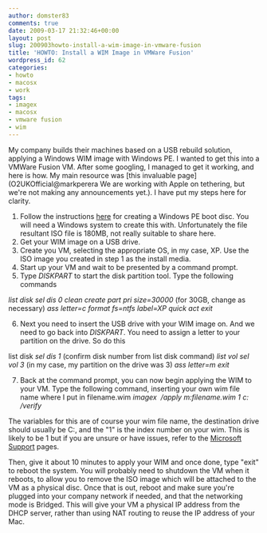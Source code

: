 ```yaml
---
author: domster83
comments: true
date: 2009-03-17 21:32:46+00:00
layout: post
slug: 200903howto-install-a-wim-image-in-vmware-fusion
title: 'HOWTO: Install a WIM Image in VMWare Fusion'
wordpress_id: 62
categories:
- howto
- macosx
- work
tags:
- imagex
- macosx
- vmware fusion
- wim
---
```


My company builds their machines based on a USB rebuild solution, applying a Windows WIM image with Windows PE. I wanted to get this into a VMWare Fusion VM. After some googling, I managed to get it working, and here is how. My main resource was [this invaluable page](O2UKOfficial@markperera We are working with Apple on tethering, but we're not making any announcements yet.). I have put my steps here for clarity.
1. Follow the instructions [here](http://www.svrops.com/svrops/articles/winvistape2.htm) for creating a Windows PE boot disc. You will need a Windows system to create this with. Unfortunately the file resultant ISO file is 180MB, not really suitable to share here.
2. Get your WIM image on a USB drive.
3. Create you VM, selecting the appropriate OS, in my case, XP. Use the ISO image you created in step 1 as the install media.
4. Start up your VM and wait to be presented by a command prompt.
5. Type _DISKPART_ to start the disk partition tool. Type the following commands




_list disk
sel dis 0
clean
create part pri size=30000_ (for 30GB, change as necessary)
_ass letter=c
format fs=ntfs label=XP quick
act
exit_




6. Next you need to insert the USB drive with your WIM image on. And we need to go back into _DISKPART_. You need to assign a letter to your partition on the drive. So do this




list disk
_sel dis 1_ (confirm disk number from list disk command)
_list vol_
_sel vol 3_ (in my case, my partition on the drive was 3)
_ass letter=m
exit_




7. Back at the command prompt, you can now begin applying the WIM to your VM. Type the following command, inserting your own wim file name where I put in filename.wim
_imagex  /apply m:filename.wim 1 c: /verify_




The variables for this are of course your wim file name, the destination drive should usually be C:, and the "1" is the index number on your wim. This is likely to be 1 but if you are unsure or have issues, refer to the [Microsoft Support](http://technet.microsoft.com/en-us/library/cc722145.aspx) pages.




Then, give it about 10 minutes to apply your WIM and once done, type "exit" to reboot the system. You will probably need to shutdown the VM when it reboots, to allow you to remove the ISO image which will be attached to the VM as a physical disc. Once that is out, reboot and make sure you're plugged into your company network if needed, and that the networking mode is Bridged. This will give your VM a physical IP address from the DHCP server, rather than using NAT routing to reuse the IP address of your Mac.
